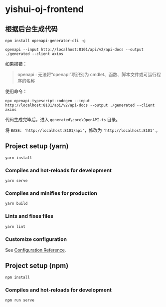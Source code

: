 # yishui-oj-frontend

## 根据后台生成代码

```shell
npm install openapi-generator-cli -g
```

```shell
openapi --input http://localhost:8101/api/v2/api-docs --output ./generated --client axios
```

如果报错：
>openapi : 无法将“openapi”项识别为 cmdlet、函数、脚本文件或可运行程序的名称
>


使用命令：
```shell
npx openapi-typescript-codegen --input http://localhost:8101/api/v2/api-docs --output ./generated --client axios
```

代码生成完毕后，进入 `generated\core\OpenAPI.ts` 目录。

将 `BASE: 'http://localhost:8101/api'`，修改为 `'http://localhost:8101'` 。


## Project setup (yarn)

```
yarn install
```

### Compiles and hot-reloads for development

```
yarn serve
```

### Compiles and minifies for production

```
yarn build
```

### Lints and fixes files

```
yarn lint
```

### Customize configuration

See [Configuration Reference](https://cli.vuejs.org/config/).


## Project setup (npm)
```
npm install
```

### Compiles and hot-reloads for development
```
npm run serve
```